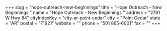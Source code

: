 +++
slug = "hope-outreach-new-beginnings"
title = "Hope Outreach - New Beginnings "
name = "Hope Outreach - New Beginnings "
address = "2761 W Hwy 84"
cityIndexKey = "city-ar-point-cedar"
city = "Point Cedar"
state = "AR"
postal = "71921"
website = ""
phone = "501 865-6001"
fax = ""
+++
